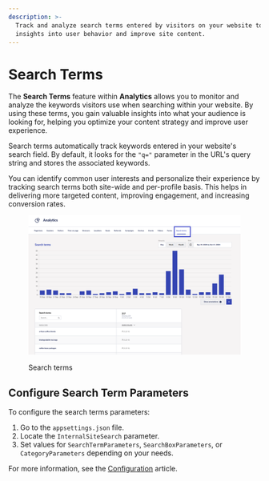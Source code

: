 ```yaml
---
description: >-
  Track and analyze search terms entered by visitors on your website to gain
  insights into user behavior and improve site content.
---
```


# Search Terms

The **Search Terms** feature within **Analytics** allows you to monitor and analyze the keywords visitors use when searching within your website. By using these terms, you gain valuable insights into what your audience is looking for, helping you optimize your content strategy and improve user experience.

Search terms automatically track keywords entered in your website's search field. By default, it looks for the `"q="` parameter in the URL's query string and stores the associated keywords.

You can identify common user interests and personalize their experience by tracking search terms both site-wide and per-profile basis. This helps in delivering more targeted content, improving engagement, and increasing conversion rates.

<figure><img src="../../.gitbook/assets/Search-terms.png" alt=""><figcaption><p>Search terms</p></figcaption></figure>

## Configure Search Term Parameters

To configure the search terms parameters:

1. Go to the `appsettings.json` file.
2. Locate the `InternalSiteSearch` parameter.
3. Set values for `SearchTermParameters`, `SearchBoxParameters`, or `CategoryParameters` depending on your needs.

For more information, see the [Configuration](../../developers/settings/configuration.md) article.
